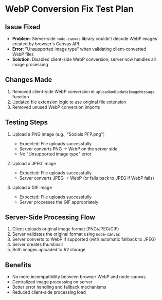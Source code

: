# WebP Conversion Fix Test Plan

## Issue Fixed
- **Problem**: Server-side `node-canvas` library couldn't decode WebP images created by browser's Canvas API
- **Error**: "Unsupported image type" when validating client-converted WebP files
- **Solution**: Disabled client-side WebP conversion; server now handles all image processing

## Changes Made
1. Removed client-side WebP conversion in `uploadAndUpdateImageMessage` function
2. Updated file extension logic to use original file extension
3. Removed unused WebP conversion imports

## Testing Steps
1. Upload a PNG image (e.g., "Socials PFP.png")
   - Expected: File uploads successfully
   - Server converts PNG → WebP on the server side
   - No "Unsupported image type" error

2. Upload a JPEG image
   - Expected: File uploads successfully
   - Server converts JPEG → WebP (or falls back to JPEG if WebP fails)

3. Upload a GIF image
   - Expected: File uploads successfully
   - Server processes the GIF appropriately

## Server-Side Processing Flow
1. Client uploads original image format (PNG/JPEG/GIF)
2. Server validates the original format using `node-canvas`
3. Server converts to WebP if supported (with automatic fallback to JPEG)
4. Server creates thumbnail
5. Both images uploaded to R2 storage

## Benefits
- No more incompatibility between browser WebP and node-canvas
- Centralized image processing on server
- Better error handling and fallback mechanisms
- Reduced client-side processing load